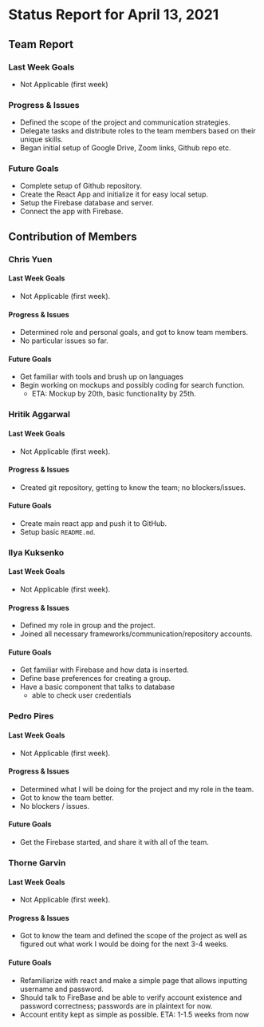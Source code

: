 # Status Report for April 13, 2021

## Team Report

### Last Week Goals

- Not Applicable (first week)

### Progress & Issues

- Defined the scope of the project and communication strategies.
- Delegate tasks and distribute roles to the team members based on their unique
  skills.
- Began initial setup of Google Drive, Zoom links, Github repo etc.

### Future Goals

- Complete setup of Github repository.
- Create the React App and initialize it for easy local setup.
- Setup the Firebase database and server.
- Connect the app with Firebase.

## Contribution of Members

### Chris Yuen

#### Last Week Goals

- Not Applicable (first week).

#### Progress & Issues

- Determined role and personal goals, and got to know team members.
- No particular issues so far.

#### Future Goals

- Get familiar with tools and brush up on languages
- Begin working on mockups and possibly coding for search function.
  - ETA: Mockup by 20th, basic functionality by 25th.

### Hritik Aggarwal

#### Last Week Goals

- Not Applicable (first week).

#### Progress & Issues

- Created git repository, getting to know the team; no blockers/issues.

#### Future Goals

- Create main react app and push it to GitHub.
- Setup basic `README.md`.

### Ilya Kuksenko

#### Last Week Goals

- Not Applicable (first week).

#### Progress & Issues

- Defined my role in group and the project.
- Joined all necessary frameworks/communication/repository accounts.

#### Future Goals

- Get familiar with Firebase and how data is inserted.
- Define base preferences for creating a group.
- Have a basic component that talks to database
  - able to check user credentials

### Pedro Pires

#### Last Week Goals

- Not Applicable (first week).

#### Progress & Issues

- Determined what I will be doing for the project and my role in the team.
- Got to know the team better.
- No blockers / issues.

#### Future Goals

- Get the Firebase started, and share it with all of the team.

### Thorne Garvin

#### Last Week Goals

- Not Applicable (first week).

#### Progress & Issues

- Got to know the team and defined the scope of the project as well as figured
  out what work I would be doing for the next 3-4 weeks.

#### Future Goals

- Refamiliarize with react and make a simple page that allows inputting username
  and password.
- Should talk to FireBase and be able to verify account existence and password
  correctness; passwords are in plaintext for now.
- Account entity kept as simple as possible. ETA: 1-1.5 weeks from now
